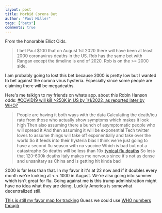 ```yaml
---
layout: post
title: Morbid Corona Bet
author: "Paul Miller"
tags: ["bets"]
comments: true
---
```


From the honorable Elliot Olds. 

> I bet Paul $100 that on August 1st 2020 there will have been at least 2000 coronavirus deaths in the US.
> Rob has the same bet with Rangan except the timeline is end of 2020. Rob is on the >= 2000 side.

I am probably going to lost this bet because 2000 is pretty low but I wanted to bet against the corona virus hysteria. Especially since some people are claiming there will be megadeaths.

Here's me talkign to my friends on whats app. about this Robin Hanson odds: [ #COVID19 will kill >250K in US by 1/1/2022, as reported later by WHO? ](https://twitter.com/robinhanson/status/1236438140103069698?s=20)


> People are having it both ways with the data
> Calculating the death/icu rate from those who actually show symptoms which makes it look high
> Then also assuming there a bunch of asymptomatic people who will spread it
> And then assuming it will be exponential
> Tech twitter loves to assume things will take off exponentially and take over the world
> So it feeds into their hysteria bias
> I think we're just going to have a second flu season with no vaccine
> Which is bad but not a catastrophe
> So deaths will be less than 10x [typical flu deaths](https://www.cdc.gov/flu/about/burden/index.html)
> So less that 120-600k deaths
> Italy makes me nervous since it's not as dense and unsanitary as China and is getting hit kinda bad

2000 is far less than that. In  my favor it it's at 22 now and if it doubles every month we're looking at < < 1000 in August. We're also going into summer which isn't great for flu. Going against me is this trump administration might have no idea what they are doing. Luckily America is somewhat decentralized still.

[This is still my favor map for tracking](https://coronavirus.jhu.edu/map.html)
Guess we could use [WHO numbers though](https://www.who.int/emergencies/diseases/novel-coronavirus-2019/situation-reports/)



